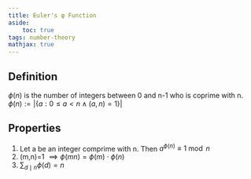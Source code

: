 ```yaml
---
title: Euler's φ Function
aside:
    toc: true
tags: number-theory
mathjax: true
---
```

## Definition
$\phi(n)$ is the number of integers between 0 and n-1 who is coprime with n.
$\phi(n):=|\{a: 0 \leqslant a<n \wedge(a, n)=1\}|$
<!--more-->

## Properties
1. Let a be an integer comprime with n. Then $a ^ { \phi ( n ) } \equiv 1 \bmod n$
2. (m,n)=1 $\implies \phi(mn)=\phi(m) \cdot \phi(n)$
3. $\sum _ { d \mid n } \phi ( d ) = n$
